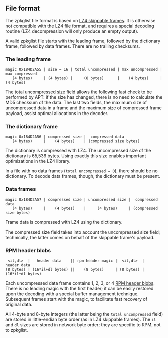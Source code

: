 ## File format
The zpkglist file format is based on
[LZ4 skippable frames](https://github.com/lz4/lz4/blob/dev/doc/lz4_Frame_format.md#skippable-frames).
It is otherwise not compatible with the LZ4 file format, and requires a special
decoding routine (LZ4 decompression will only produce an empty output).

A valid zpkglist file starts with the leading frame, followed by the dictionary
frame, followed by data frames.  There are no trailing checksums.

### The leading frame
```
magic 0x184D2A55 | size = 16 | total uncompressed | max uncompressed | max compressed
   (4 bytes)     | (4 bytes) |     (8 bytes)      |    (4 bytes)     |   (4 bytes)
```
The total uncompressed size field allows the following fast check to be
performed by APT: if the size has changed, there is no need to calculate
the MD5 checksum of the data.  The last two fields, the maximum size of
uncompressed data in a frame and the maximum size of compressed frame payload,
assist optimal allocations in the decoder.

### The dictionary frame
```
magic 0x184D2A56 | compressed size |  compressed data
   (4 bytes)     |    (4 bytes)    | (compressed size bytes)
```
The dictionary is compressed with LZ4.
The uncompressed size of the dictionary is 65,536 bytes.
Using exactly this size enables important optimizations in the LZ4 library.

In a file with no data frames (`total uncompressed = 0`), there should be
no dictionary.  To decode data frames, though, the dictionary must be present.

### Data frames
```
magic 0x184D2A57 | compressed size | uncompressed size |  compressed data
   (4 bytes)     |    (4 bytes)    |     (4 bytes)     | (compressed size bytes)
```
Frame data is compressed with LZ4 using the dictionary.

The compressed size field takes into account the uncompressed size field;
technically, the latter comes on behalf of the skippable frame's payload.

### RPM header blobs
```
 <il,dl>  |   header data    || rpm header magic |  <il,dl>  |   header data
(8 bytes) | (16*il+dl bytes) ||    (8 bytes)     | (8 bytes) | (16*il+dl bytes)
```
Each uncompressed data frame contains 1, 2, 3, or 4
[RPM header blobs](http://ftp.rpm.org/max-rpm/s1-rpm-file-format-rpm-file-format.html#S3-RPM-FILE-FORMAT-HEADER-STRUCTURE).
There is no leading magic with the first header; it can be easily restored
upon the decoding with a special buffer management technique.  Subsequent
frames start with the magic, to facilitate fast recovery of original data.

All 4-byte and 8-byte integers (the latter being the `total uncompressed`
field) are stored in little-endian byte order (as in LZ4 skippable frames).
The `il` and `dl` sizes are stored in network byte order; they are specific
to RPM, not to zpkglist.
